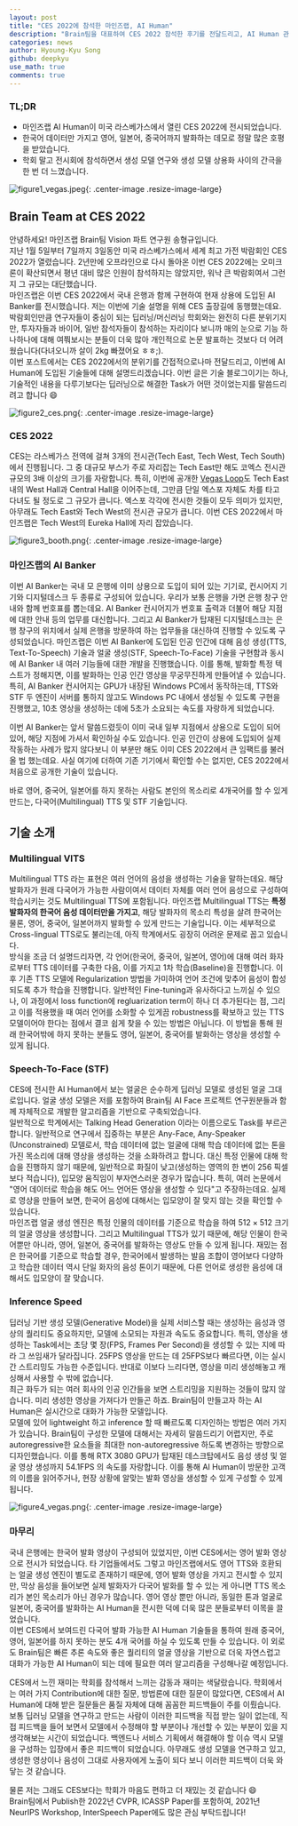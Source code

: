 ```yaml
---
layout: post
title: "CES 2022에 참석한 마인즈랩, AI Human"
description: "Brain팀을 대표하여 CES 2022 참석한 후기를 전달드리고, AI Human 관련한 Brain팀의 연구를 소개합니다."
categories: news
author: Hyoung-Kyu Song
github: deepkyu
use_math: true
comments: true
---
```



### TL;DR

- 마인즈랩 AI Human이 미국 라스베가스에서 열린 CES 2022에 전시되었습니다.
- 한국어 데이터만 가지고 영어, 일본어, 중국어까지 발화하는 데모로 정말 많은 호평을 받았습니다.
- 학회 말고 전시회에 참석하면서 생성 모델 연구와 생성 모델 상용화 사이의 간극을 한 번 더 느꼈습니다.

![figure1_vegas.jpeg](/assets/2022-02-17-ces-2022-review/figure1_vegas.jpeg){: .center-image .resize-image-large}


## Brain Team at CES 2022

안녕하세요! 마인즈랩 Brain팀 Vision 파트 연구원 송형규입니다.  
지난 1월 5일부터 7일까지 3일동안 미국 라스베가스에서 세계 최고 가전 박람회인 CES 2022가 열렸습니다. 2년만에 오프라인으로 다시 돌아온 이번 CES 2022에는 오미크론이 확산되면서 평년 대비 많은 인원이 참석하지는 않았지만, 워낙 큰 박람회여서 그런지 그 규모는 대단했습니다.  
마인즈랩은 이번 CES 2022에서 국내 은행과 함께 구현하여 현재 상용에 도입된 AI Banker를 전시했습니다. 저는 이번에 기술 설명을 위해 CES 출장길에 동행했는데요. 박람회인만큼 연구자들이 중심이 되는 딥러닝/머신러닝 학회와는 완전히 다른 분위기지만, 투자자들과 바이어, 일반 참석자들이 참석하는 자리이다 보니까 매의 눈으로 기능 하나하나에 대해 여쭤보시는 분들이 더욱 많아 개인적으로 논문 발표하는 것보다 더 어려웠습니다(다녀오니까 살이 2kg 빠졌어요 ㅎㅎ;).  
이번 포스트에서는 CES 2022에서의 분위기를 간접적으로나마 전달드리고, 이번에 AI Human에 도입된 기술들에 대해 설명드리겠습니다. 이번 글은 기술 블로그이기는 하나, 기술적인 내용을 다루기보다는 딥러닝으로 해결한 Task가 어떤 것이었는지를 말씀드리려고 합니다 :smile:

![figure2_ces.png](/assets/2022-02-17-ces-2022-review/figure2_ces.png){: .center-image .resize-image-large}

### CES 2022

CES는 라스베가스 전역에 걸쳐 3개의 전시관(Tech East, Tech West, Tech South)에서 진행됩니다. 그 중 대규모 부스가 주로 자리잡는 Tech East만 해도 코엑스 전시관 규모의 3배 이상의 크기를 자랑합니다. 특히, 이번에 공개한 [Vegas Loop](https://www.boringcompany.com/vegas-loop)도 Tech East 내의 West Hall과 Central Hall을 이어주는데, 그만큼 단일 엑스포 자체도 차를 타고 다녀도 될 정도로 그 규모가 큽니다. 엑스포 각각에 전시한 것들이 모두 의미가 있지만, 아무래도 Tech East와 Tech West의 전시관 규모가 큽니다. 이번 CES 2022에서 마인즈랩은 Tech West의 Eureka Hall에 자리 잡았습니다.

![figure3_booth.png](/assets/2022-02-17-ces-2022-review/figure3_booth.png){: .center-image .resize-image-large}

### 마인즈랩의 AI Banker

이번 AI Banker는 국내 모 은행에 이미 상용으로 도입이 되어 있는 기기로, 컨시어지 기기와 디지털데스크 두 종류로 구성되어 있습니다. 우리가 보통 은행을 가면 은행 창구 안내와 함께 번호표를 뽑는데요. AI Banker 컨시어지가 번호표 출력과 더불어 해당 지점에 대한 안내 등의 업무를 대신합니다. 그리고 AI Banker가 탑재된 디지털데스크는 은행 창구의 위치에서 실제 은행을 방문하여 하는 업무들을 대신하여 진행할 수 있도록 구성되었습니다. 마인즈랩은 이번 AI Banker에 도입된 인공 인간에 대해 음성 생성(TTS, Text-To-Speech) 기술과 얼굴 생성(STF, Speech-To-Face) 기술을 구현함과 동시에 AI Banker 내 여러 기능들에 대한 개발을 진행했습니다. 이를 통해, 발화할 특정 텍스트가 정해지면, 이를 발화하는 인공 인간 영상을 무궁무진하게 만들어낼 수 있습니다. 특히, AI Banker 컨시어지는 GPU가 내장된 Windows PC에서 동작하는데, TTS와 STF 두 엔진이 서버를 통하지 않고도 Windows PC 내에서 생성될 수 있도록 구현을 진행했고, 10초 영상을 생성하는 데에 5초가 소요되는 속도를 자랑하게 되었습니다.  

이번 AI Banker는 앞서 말씀드렸듯이 이미 국내 일부 지점에서 상용으로 도입이 되어 있어, 해당 지점에 가셔서 확인하실 수도 있습니다. 인공 인간이 상용에 도입되어 실제 작동하는 사례가 많지 않다보니 이 부분만 해도 이미 CES 2022에서 큰 임팩트를 불러올 법 했는데요. 사실 여기에 더하여 기존 기기에서 확인할 수는 없지만, CES 2022에서 처음으로 공개한 기술이 있습니다.

바로 영어, 중국어, 일본어를 하지 못하는 사람도 본인의 목소리로 4개국어를 할 수 있게 만드는, 다국어(Multilingual) TTS 및 STF 기술입니다.

## 기술 소개

### Multilingual VITS

Multilingual TTS 라는 표현은 여러 언어의 음성을 생성하는 기술을 말하는데요. 해당 발화자가 원래 다국어가 가능한 사람이여서 데이터 자체를 여러 언어 음성으로 구성하여 학습시키는 것도 Multilingual TTS에 포함됩니다. 마인즈랩 Multilingual TTS는 **특정 발화자의 한국어 음성 데이터만을 가지고**, 해당 발화자의 목소리 특성을 살려 한국어는 물론, 영어, 중국어, 일본어까지 발화할 수 있게 만드는 기술입니다. 이는 세부적으로 Cross-lingual TTS로도 불리는데, 아직 학계에서도 굉장히 어려운 문제로 꼽고 있습니다.  
방식을 조금 더 설명드리자면, 각 언어(한국어, 중국어, 일본어, 영어)에 대해 여러 화자로부터 TTS 데이터를 구축한 다음, 이를 가지고 1차 학습(Baseline)을 진행합니다. 이후 기존 TTS 모델에 Regularization 방법을 가미하여 언어 조건에 맞추어 음성이 합성되도록 추가 학습을 진행합니다. 일반적인 Fine-tuning과 유사하다고 느끼실 수 있으나, 이 과정에서 loss function에 regluarization term이 하나 더 추가된다는 점, 그리고 이를 적용했을 때 여러 언어를 소화할 수 있게끔 robustness를 확보하고 있는 TTS 모델이어야 한다는 점에서 결코 쉽게 찾을 수 있는 방법은 아닙니다. 이 방법을 통해 원래 한국어밖에 하지 못하는 분들도 영어, 일본어, 중국어를 발화하는 영상을 생성할 수 있게 됩니다.

### Speech-To-Face (STF)

CES에 전시한 AI Human에서 보는 얼굴은 순수하게 딥러닝 모델로 생성된 얼굴 그대로입니다. 얼굴 생성 모델은 저를 포함하여 Brain팀 AI Face 프로젝트 연구원분들과 함께 자체적으로 개발한 알고리즘을 기반으로 구축되었습니다.  
일반적으로 학계에서는 Talking Head Generation 이라는 이름으로도 Task를 부르곤 합니다. 일반적으로 연구에서 집중하는 부분은 Any-Face, Any-Speaker (Unconstrained) 모델로서, 학습 데이터에 없는 얼굴에 대해 학습 데이터에 없는 톤을 가진 목소리에 대해 영상을 생성하는 것을 소화하려고 합니다. 대신 특정 인물에 대해 학습을 진행하지 않기 때문에, 일반적으로 화질이 낮고(생성하는 영역의 한 변이 256 픽셀보다 적습니다), 입모양 움직임이 부자연스러운 경우가 많습니다. 특히, 여러 논문에서 "영어 데이터로 학습을 해도 어느 언어든 영상을 생성할 수 있다"고 주장하는데요. 실제로 영상을 만들어 보면, 한국어 음성에 대해서는 입모양이 잘 맞지 않는 것을 확인할 수 있습니다.  
마인즈랩 얼굴 생성 엔진은 특정 인물의 데이터를 기준으로 학습을 하여 $512 \times 512$ 크기의 얼굴 영상을 생성합니다. 그리고 Multilingual TTS가 있기 때문에, 해당 인물이 한국어뿐만 아니라, 영어, 일본어, 중국어를 발화하는 영상도 만들 수 있게 됩니다. 재밌는 점은 한국어를 기준으로 학습할 경우, 한국어에서 발생하는 발음 조합이 영어보다 다양하고 학습한 데이터 역시 단일 화자의 음성 톤이기 때문에, 다른 언어로 생성한 음성에 대해서도 입모양이 잘 맞습니다.  

### Inference Speed

딥러닝 기반 생성 모델(Generative Model)을 실제 서비스할 때는 생성하는 음성과 영상의 퀄리티도 중요하지만, 모델에 소모되는 자원과 속도도 중요합니다. 특히, 영상을 생성하는 Task에서는 초당 몇 장(FPS, Frames Per Second)을 생성할 수 있는 지에 따라 그 쓰임새가 달라집니다. 25FPS 영상을 만드는 데 25FPS보다 빠르다면, 이는 실시간 스트리밍도 가능한 수준입니다. 반대로 이보다 느리다면, 영상을 미리 생성해놓고 캐싱해서 사용할 수 밖에 없습니다.  
최근 화두가 되는 여러 회사의 인공 인간들을 보면 스트리밍을 지원하는 것들이 많지 않습니다. 미리 생성한 영상을 가져다가 만들곤 하죠. Brain팀이 만들고자 하는 AI Human은 실시간으로 대화가 가능한 모델입니다.  
모델에 있어 lightweight 하고 inference 할 때 빠르도록 디자인하는 방법은 여러 가지가 있습니다. Brain팀이 구성한 모델에 대해서는 자세히 말씀드리기 어렵지만, 주로 autoregressive한 요소들을 최대한 non-autoregressive 하도록 변경하는 방향으로 디자인했습니다. 이를 통해 RTX 3080 GPU가 탑재된 데스크탑에서도 음성 생성 및 얼굴 영상 생성까지 54.1FPS 의 속도를 자랑합니다. 이를 통해 AI Human이 방문한 고객의 이름을 읽어주거나, 현장 상황에 알맞는 발화 영상을 생성할 수 있게 구성할 수 있게 됩니다.

![figure4_vegas.png](/assets/2022-02-17-ces-2022-review/figure4_vegas.png){: .center-image .resize-image-large}

### 마무리

국내 은행에는 한국어 발화 영상이 구성되어 있었지만, 이번 CES에서는 영어 발화 영상으로 전시가 되었습니다. 타 기업들에서도 그렇고 마인즈랩에서도 영어 TTS와 호환되는 얼굴 생성 엔진이 별도로 존재하기 때문에, 영어 발화 영상을 가지고 전시할 수 있지만, 막상 음성을 들어보면 실제 발화자가 다국어 발화를 할 수 있는 게 아니면 TTS 목소리가 본인 목소리가 아닌 경우가 많습니다. 영어 영상 뿐만 아니라, 동일한 톤과 얼굴로 일본어, 중국어를 발화하는 AI Human을 전시한 덕에 더욱 많은 분들로부터 이목을 끌었습니다.  
이번 CES에서 보여드린 다국어 발화 가능한 AI Human 기술들을 통하여 원래 중국어, 영어, 일본어를 하지 못하는 분도 4개 국어를 하실 수 있도록 만들 수 있습니다. 이 외로도 Brain팀은 빠른 추론 속도와 좋은 퀄리티의 얼굴 영상을 기반으로 더욱 자연스럽고 대화가 가능한 AI Human이 되는 데에 필요한 여러 알고리즘을 구성해나갈 예정입니다.  

CES에서 느낀 재미는 학회를 참석해서 느끼는 감동과 재미는 색달랐습니다. 학회에서는 여러 가지 Contribution에 대한 질문, 방법론에 대한 질문이 많았다면, CES에서 AI Human에 대해 받은 질문들은 품질 자체에 대해 꼼꼼한 피드백들이 주를 이뤘습니다. 보통 딥러닝 모델을 연구하고 만드는 사람이 이러한 피드백을 직접 받는 일이 없는데, 직접 피드백을 들어 보면서 모델에서 수정해야 할 부분이나 개선할 수 있는 부분이 있을 지 생각해보는 시간이 되었습니다. 백엔드나 서비스 기획에서 해결해야 할 이슈 역시 모델을 구성하는 입장에서 좋은 피드백이 되었습니다. 아무래도 생성 모델을 연구하고 있고, 생성한 영상이나 음성이 그대로 사용자에게 노출이 되다 보니 이러한 피드백이 더욱 와닿는 것 같습니다.  

물론 저는 그래도 CES보다는 학회가 마음도 편하고 더 재밌는 것 같습니다 :smile:  
Brain팀에서 Publish한 2022년 CVPR, ICASSP Paper를 포함하여, 2021년 NeurIPS Workshop, InterSpeech Paper에도 많은 관심 부탁드립니다!
